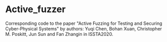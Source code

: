 # Active_fuzzer
Corresponding code to the paper "Active Fuzzing for Testing and Securing Cyber-Physical Systems" by authors: Yuqi Chen, Bohan Xuan, Christopher M. Poskitt, Jun Sun and Fan Zhangin in ISSTA2020.
